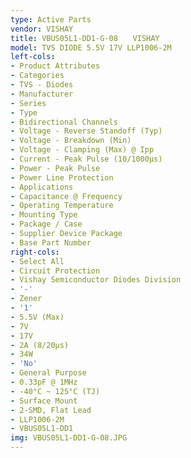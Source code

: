 ```yaml
---
type: Active Parts
vendor: VISHAY
title: VBUS05L1-DD1-G-08　　VISHAY
model: TVS DIODE 5.5V 17V LLP1006-2M
left-cols:
- Product Attributes
- Categories
- TVS - Diodes
- Manufacturer
- Series
- Type
- Bidirectional Channels
- Voltage - Reverse Standoff (Typ)
- Voltage - Breakdown (Min)
- Voltage - Clamping (Max) @ Ipp
- Current - Peak Pulse (10/1000µs)
- Power - Peak Pulse
- Power Line Protection
- Applications
- Capacitance @ Frequency
- Operating Temperature
- Mounting Type
- Package / Case
- Supplier Device Package
- Base Part Number
right-cols:
- Select All
- Circuit Protection
- Vishay Semiconductor Diodes Division
- '-'
- Zener
- '1'
- 5.5V (Max)
- 7V
- 17V
- 2A (8/20µs)
- 34W
- 'No'
- General Purpose
- 0.33pF @ 1MHz
- -40°C ~ 125°C (TJ)
- Surface Mount
- 2-SMD, Flat Lead
- LLP1006-2M
- VBUS05L1-DD1
img: VBUS05L1-DD1-G-08.JPG
---
```

